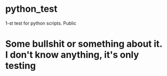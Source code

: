 # python_test
1-st test for python scripts. Public
# Some bullshit or something about it. I don't know anything, it's only testing 
